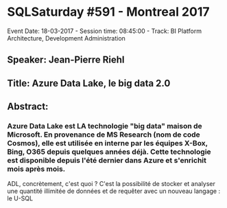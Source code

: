 # SQLSaturday #591 - Montreal 2017
Event Date: 18-03-2017 - Session time: 08:45:00 - Track: BI Platform Architecture, Development  Administration
## Speaker: Jean-Pierre Riehl
## Title: Azure Data Lake, le big data 2.0
## Abstract:
### Azure Data Lake est LA technologie "big data" maison de Microsoft. En provenance de MS Research (nom de code Cosmos), elle est utilisée  en interne par les équipes X-Box, Bing, O365 depuis quelques années déjà. Cette technologie est disponible depuis l'été dernier dans Azure et s'enrichit mois après mois.

ADL, concrètement, c'est quoi ? C'est la possibilité de stocker et analyser une quantité illimitée de données et de requêter avec un nouveau langage : le U-SQL
